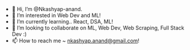 - 👋 Hi, I’m @Nkashyap-anand.
- 👀 I’m interested in Web Dev and ML!
- 🌱 I’m currently learning.. React, DSA, ML!
- 💞️ I’m looking to collaborate on ML, Web Dev, Web Scraping, Full Stack Dev :)
- 📫 How to reach me ~ nkashyap.anand@gmail.com!

<!---
Nkashyap-anand/Nkashyap-anand is a ✨ special ✨ repository because its `README.md` (this file) appears on your GitHub profile.
You can click the Preview link to take a look at your changes.
--->

